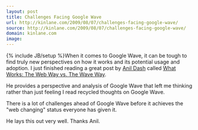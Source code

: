 ```yaml
---
layout: post
title: Challenges Facing Google Wave
url: http://kinlane.com/2009/08/07/challenges-facing-google-wave/
source: http://kinlane.com/2009/08/07/challenges-facing-google-wave/
domain: kinlane.com
image: 
---
```

{% include JB/setup %}When it comes to Google Wave, it can be tough to find truly new perspectives on how it works and its potential usage and adoption. I just finished reading a great post by <a href="http://dashes.com">Anil Dash</a> called <a href="http://dashes.com/anil/2009/08/what-works-the-web-way-vs-the-wave-way.html">What Works: The Web Way vs. The Wave Way</a>.<p></p>
He provides a perspective and analysis of Google Wave that left me thinking rather than just feeling I read recycled thoughts on Google Wave.<p></p>
There is a lot of challenges ahead of Google Wave before it achieves the "web changing" status everyone has given it.<p></p>
He lays this out very well. Thanks Anil.
